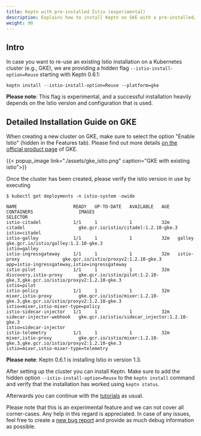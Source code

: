 ```yaml
---
title: Keptn with pre-installed Istio (experimental)
description: Explains how to install Keptn on GKE with a pre-installed/managed Istio installation.
weight: 90
---
```


## Intro

In case you want to re-use an existing Istio installation on a Kubernetes cluster (e.g., GKE), we are providing a hidden 
 flag `--istio-install-option=Reuse` starting with Keptn 0.6.1:

```console
keptn install --istio-install-option=Reuse --platform=gke
```

**Please note**: This flag is experimental, and a successful installation heavily depends on the Istio version and 
 configuration that is used.

## Detailed Installation Guide on GKE

When creating a new cluster on GKE, make sure to select the option "Enable Istio" (hidden in the Features tab). Please
 find out more details [on the official product page](https://cloud.google.com/istio/docs/istio-on-gke/installing) of GKE.

  {{< popup_image
  link="./assets/gke_istio.png"
  caption="GKE with existing istio">}}

Once the cluster has been created, please verify the istio version in use by executing

```console
$ kubectl get deployments -n istio-system -owide

NAME                     READY   UP-TO-DATE   AVAILABLE   AGE   CONTAINERS                 IMAGES                                                                                                         SELECTOR
istio-citadel            1/1     1            1           32m   citadel                    gke.gcr.io/istio/citadel:1.2.10-gke.3                                                                          istio=citadel
istio-galley             1/1     1            1           32m   galley                     gke.gcr.io/istio/galley:1.2.10-gke.3                                                                           istio=galley
istio-ingressgateway     1/1     1            1           32m   istio-proxy                gke.gcr.io/istio/proxyv2:1.2.10-gke.3                                                                          app=istio-ingressgateway,istio=ingressgateway
istio-pilot              1/1     1            1           32m   discovery,istio-proxy      gke.gcr.io/istio/pilot:1.2.10-gke.3,gke.gcr.io/istio/proxyv2:1.2.10-gke.3                                      istio=pilot
istio-policy             1/1     1            1           32m   mixer,istio-proxy          gke.gcr.io/istio/mixer:1.2.10-gke.3,gke.gcr.io/istio/proxyv2:1.2.10-gke.3                                      istio=mixer,istio-mixer-type=policy
istio-sidecar-injector   1/1     1            1           32m   sidecar-injector-webhook   gke.gcr.io/istio/sidecar_injector:1.2.10-gke.3                                                                 istio=sidecar-injector
istio-telemetry          1/1     1            1           32m   mixer,istio-proxy          gke.gcr.io/istio/mixer:1.2.10-gke.3,gke.gcr.io/istio/proxyv2:1.2.10-gke.3                                      istio=mixer,istio-mixer-type=telemetry
```

**Please note**: Keptn 0.6.1 is installing Istio in version 1.3.

After setting up the cluster you can install Keptn. Make sure to add the hidden option `--istio-install-option=Reuse` 
 to the `keptn install` command and verify that the installation has worked using `keptn status`.

Afterwards you can continue with the [tutorials](../../usecases/) as usual.

Please note that this is an experimental feature and we can not cover all corner-cases. Any help in this regard is appreciated.
In case of any issues, feel free to create a [new bug report](https://github.com/keptn/keptn/issues/new?assignees=&labels=bug&template=bug_report.md&title=)
and provide as much debug information as possible.
